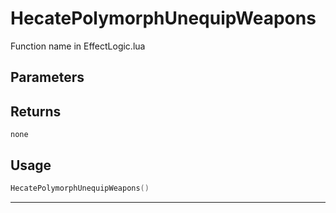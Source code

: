 # HecatePolymorphUnequipWeapons

Function name in EffectLogic.lua

## Parameters

## Returns

`none`

## Usage

```lua
HecatePolymorphUnequipWeapons()
```

---
